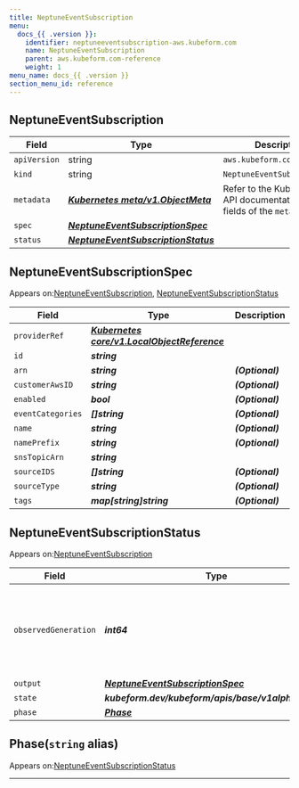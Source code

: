 ```yaml
---
title: NeptuneEventSubscription
menu:
  docs_{{ .version }}:
    identifier: neptuneeventsubscription-aws.kubeform.com
    name: NeptuneEventSubscription
    parent: aws.kubeform.com-reference
    weight: 1
menu_name: docs_{{ .version }}
section_menu_id: reference
---
```


## NeptuneEventSubscription
| Field | Type | Description |
| ------ | ----- | ----------- |
| `apiVersion` | string | `aws.kubeform.com/v1alpha1` |
|    `kind` | string | `NeptuneEventSubscription` |
| `metadata` | ***[Kubernetes meta/v1.ObjectMeta](https://v1-18.docs.kubernetes.io/docs/reference/generated/kubernetes-api/v1.18/#objectmeta-v1-meta)***|Refer to the Kubernetes API documentation for the fields of the `metadata` field.|
| `spec` | ***[NeptuneEventSubscriptionSpec](#neptuneeventsubscriptionspec)***||
| `status` | ***[NeptuneEventSubscriptionStatus](#neptuneeventsubscriptionstatus)***||
## NeptuneEventSubscriptionSpec

Appears on:[NeptuneEventSubscription](#neptuneeventsubscription), [NeptuneEventSubscriptionStatus](#neptuneeventsubscriptionstatus)

| Field | Type | Description |
| ------ | ----- | ----------- |
| `providerRef` | ***[Kubernetes core/v1.LocalObjectReference](https://v1-18.docs.kubernetes.io/docs/reference/generated/kubernetes-api/v1.18/#localobjectreference-v1-core)***||
| `id` | ***string***||
| `arn` | ***string***| ***(Optional)*** |
| `customerAwsID` | ***string***| ***(Optional)*** |
| `enabled` | ***bool***| ***(Optional)*** |
| `eventCategories` | ***[]string***| ***(Optional)*** |
| `name` | ***string***| ***(Optional)*** |
| `namePrefix` | ***string***| ***(Optional)*** |
| `snsTopicArn` | ***string***||
| `sourceIDS` | ***[]string***| ***(Optional)*** |
| `sourceType` | ***string***| ***(Optional)*** |
| `tags` | ***map[string]string***| ***(Optional)*** |
## NeptuneEventSubscriptionStatus

Appears on:[NeptuneEventSubscription](#neptuneeventsubscription)

| Field | Type | Description |
| ------ | ----- | ----------- |
| `observedGeneration` | ***int64***| ***(Optional)*** Resource generation, which is updated on mutation by the API Server.|
| `output` | ***[NeptuneEventSubscriptionSpec](#neptuneeventsubscriptionspec)***| ***(Optional)*** |
| `state` | ***kubeform.dev/kubeform/apis/base/v1alpha1.State***| ***(Optional)*** |
| `phase` | ***[Phase](#phase)***| ***(Optional)*** |
## Phase(`string` alias)

Appears on:[NeptuneEventSubscriptionStatus](#neptuneeventsubscriptionstatus)

---
